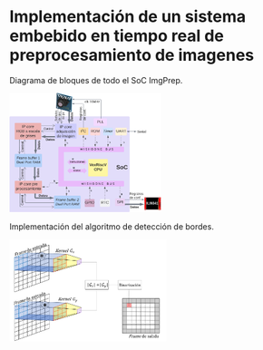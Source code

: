 # Implementación de un sistema embebido en tiempo real de preprocesamiento de imagenes

Diagrama de bloques de todo el SoC ImgPrep.

<img width="53%" src="/docs/img/SoC.png" class="center">

Implementación del algoritmo de detección de bordes.

<img width="55%" src="/docs/img/sobel_diagram.png" class="center">
